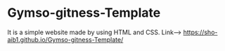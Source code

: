 # Gymso-gitness-Template
It is a simple website made by using HTML and CSS.
Link--> https://sho-aib1.github.io/Gymso-gitness-Template/
 
